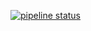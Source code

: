 [![pipeline status](https://gitlab.com/cpsc3192017w2/ae/Discovery-Channel/Client/badges/master/pipeline.svg)](https://gitlab.com/cpsc3192017w2/ae/Discovery-Channel/Client/commits/master)
